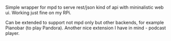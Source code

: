  Simple wrapper for mpd to serve rest/json kind of api with mininalistic web ui. Working just fine on my RPi.
 
 Can be extended to support not mpd only but other backends, for example Pianobar (to play Pandora). Another nice extension I have in mind - podcast player.
